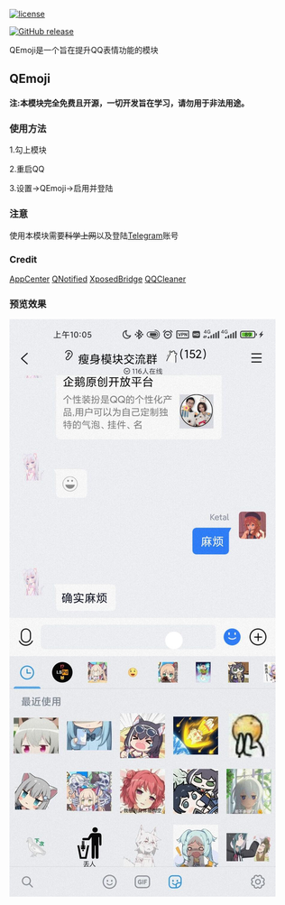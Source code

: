 [![license](https://img.shields.io/github/license/ketal178/QEmoji.svg)](https://opensource.org/licenses/MIT)

[![GitHub release](https://img.shields.io/github/release/ketal178/QEmoji.svg)](https://github.com/ketal178/QEmoji/releases/latest)

QEmoji是一个旨在提升QQ表情功能的模块



## QEmoji

#### 注:本模块完全免费且开源，一切开发旨在学习，请勿用于非法用途。



### 使用方法

1.勾上模块

2.重启QQ

3.设置->QEmoji->启用并登陆



### 注意

使用本模块需要~~科学上网~~以及登陆[Telegram](https://telegram.org/)账号



### Credit

[AppCenter](https://github.com/microsoft/appcenter-sdk-android)
[QNotified](https://github.com/ferredoxin/QNotified/tree/master)
[XposedBridge](https://github.com/rovo89/XposedBridge)
[QQCleaner](https://github.com/KyuubiRan/QQCleaner)



### 预览效果

![pic](img/preview.jpg)
